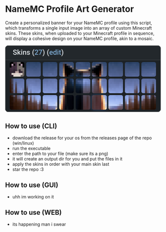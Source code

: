# NameMC Profile Art Generator

Create a personalized banner for your NameMC profile using this script, which transforms a single input image into an array of custom Minecraft skins. These skins, when uploaded to your Minecraft profile in sequence, will display a cohesive design on your NameMC profile, akin to a mosaic.

<img src="README_EXAMPLE_IMAGE_DO_NOT_TOUCH.png" alt="Example profile art">

## How to use (CLI)
- download the release for your os from the releases page of the repo (win/linux)
- run the executable
- enter the path to your file (make sure its a png)
- it will create an output dir for you and put the files in it
- apply the skins in order with your main skin last
- star the repo :3

## How to use (GUI)
- uhh im working on it

## How to use (WEB)
- its happening man i swear